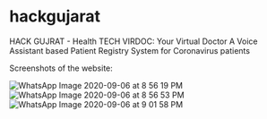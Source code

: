 # hackgujarat
HACK GUJRAT - Health TECH 
VIRDOC: Your Virtual Doctor
A Voice Assistant based Patient Registry System for Coronavirus patients

Screenshots of the website:

![WhatsApp Image 2020-09-06 at 8 56 19 PM](https://user-images.githubusercontent.com/39915573/92329386-c3d3ac00-f084-11ea-9581-f4f978350e85.jpeg)
![WhatsApp Image 2020-09-06 at 8 56 53 PM](https://user-images.githubusercontent.com/39915573/92329421-fb425880-f084-11ea-955f-d482e54c762d.jpeg)
![WhatsApp Image 2020-09-06 at 9 01 58 PM](https://user-images.githubusercontent.com/39915573/92329476-4bb9b600-f085-11ea-9f9e-cdc3c2c742a6.jpeg)
